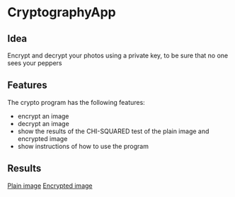 # CryptographyApp
## Idea
Encrypt and decrypt your photos using a private key, to be sure that no one sees your peppers
## Features
The crypto program has the following features:
- encrypt an image
- decrypt an image
- show the results of the CHI-SQUARED test of the plain image and encrypted image
- show instructions of how to use the program
## Results
[Plain image](peppers.bmp?raw=true "Title")
[Encrypted image](encodedpeppers.bmp?raw=true "Title")
